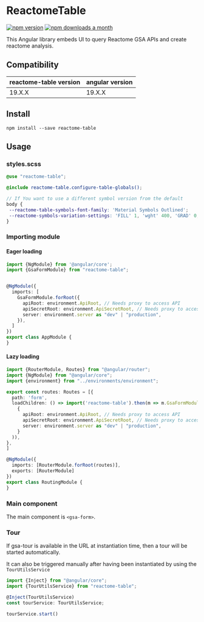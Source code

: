 # ReactomeTable

[![npm version](https://badge.fury.io/js/reactome-table.svg)](https://badge.fury.io/js/reactome-table)
[![npm downloads a month](https://img.shields.io/npm/dm/reactome-table.svg)](https://img.shields.io/npm/dm/reactome-table.svg)

This Angular library embeds UI to query Reactome GSA APIs and create reactome analysis.

## Compatibility

| reactome-table version | angular version |
|------------------------|-----------------|
| 19.X.X                 | 19.X.X          |

## Install

```
npm install --save reactome-table
```

## Usage

### styles.scss

 ```scss
@use "reactome-table";

@include reactome-table.configure-table-globals();

// If You want to use a different symbol version from the default
body {
  --reactome-table-symbols-font-family: 'Material Symbols Outlined';
  --reactome-symbols-variation-settings: 'FILL' 1, 'wght' 400, 'GRAD' 0, 'opsz' 24;
}
```

### Importing module

#### Eager loading

```ts
import {NgModule} from '@angular/core';
import {GsaFormModule} from "reactome-table";


@NgModule({
  imports: [
    GsaFormModule.forRoot({
      apiRoot: environment.ApiRoot, // Needs proxy to access API
      apiSecretRoot: environment.ApiSecretRoot, // Needs proxy to access API
      server: environment.server as "dev" | "production",
    }),
  ]
})
export class AppModule {
}

```

#### Lazy loading

```ts
import {RouterModule, Routes} from "@angular/router";
import {NgModule} from "@angular/core";
import {environment} from "../environments/environment";

export const routes: Routes = [{
  path: 'form',
  loadChildren: () => import('reactome-table').then(m => m.GsaFormModule.forChild(
    {
      apiRoot: environment.ApiRoot, // Needs proxy to access API
      apiSecretRoot: environment.ApiSecretRoot, // Needs proxy to access API
      server: environment.server as "dev" | "production",
    }
  )),
},
]

@NgModule({
  imports: [RouterModule.forRoot(routes)],
  exports: [RouterModule]
})
export class RoutingModule {
}
```

### Main component

The main component is `<gsa-form>`.

### Tour

If gsa-tour is available in the URL at instantiation time, then a tour will be started automatically.

It can also be triggered manually after having been instantiated by using the `TourUtilsService`

```ts
import {Inject} from "@angular/core";
import {TourUtilsService} from "reactome-table";

@Inject(TourUtilsService)
const tourService: TourUtilsService;

tourService.start()
```
